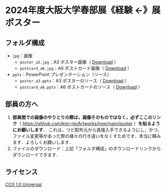 # 2024年度大阪大学春部展《経験 ←》展ポスター

## フォルダ構成

- `jpg`：画像
    - `poster_a3.jpg`：A3 ポスター画像（ [Download](https://github.com/kmi-ne/Artworks/raw/refs/heads/main/poster/2025_03_hanbi_spring/jpg/poster_a3.jpg) ）
    - `postcard_a6.jpg`：A6 ポストカード画像（ [Download](https://github.com/kmi-ne/Artworks/raw/refs/heads/main/poster/2025_03_hanbi_spring/jpg/postcard_a6.jpg) ）
- `pptx`：PowerPoint プレゼンテーション（ソース）
    - `poster_a3.pptx`：A3 ポスターのソース（ [Download](https://github.com/kmi-ne/Artworks/raw/refs/heads/main/poster/2025_03_hanbi_spring/pptx/poster_a3.pptx) ）
    - `postcard_a6.pptx`：A6 ポストカードのソース（ [Download](https://github.com/kmi-ne/Artworks/raw/refs/heads/main/poster/2025_03_hanbi_spring/pptx/postcard_a6.pptx) ）

## 部員の方へ

1. **部員間での画像のやりとりの際は，画像そのものではなく，必ずここのリンク**（ https://github.com/kmi-ne/Artworks/tree/main/poster ）**を貼るようにお願いします．** これは，つど配布元から直接入手できるようにし，かつ，ファイル変更等があった際の諸々の行き違いをなくすためです．本当に頼みます．よろしくお願いします．
2. ファイルのダウンロード：上記「フォルダ構成」のダウンロードリンクからダウンロードできます．

## ライセンス

[CC0 1.0 Universal](https://creativecommons.org/publicdomain/zero/1.0/)
